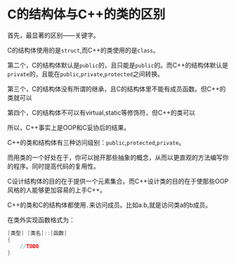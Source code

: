# C的结构体与C++的类的区别

首先，最显著的区别——关键字。

C的结构体使用的是`struct`,而C++的类使用的是`class`。

第二个，C的结构体默认是`public`的，且只能是`public`的。而C++的结构体默认是`private`的，且能在`public`,`private`,`protected`之间转换。

第三个，C的结构体没有所谓的继承，且C的结构体里不能有成员函数。但C++的类就可以

第四个，C的结构体不可以有virtual,static等修饰符，但C++的类可以

所以，C++事实上是OOP和C妥协后的结果。

C++的类和结构体有三种访问级别：`public`,`protected`,`private`。

而用类的一个好处在于，你可以抛开那些抽象的概念，从而以更直观的方法编写你的程序。同时提高代码的复用性。

C设计结构体的目的在于提供一个元素集合。而C++设计类的目的在于使那些OOP风格的人能够更加容易的上手C++。

C++的类和C的结构体都使用`.`来访问成员。比如a.b,就是访问类a的b成员。

在类外实现函数格式为：

```cpp
[类型] [类名]::[函数]
{
    //TODO
} 
```
